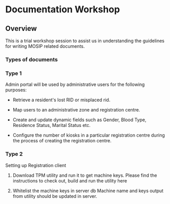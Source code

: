 # Documentation Workshop 

## Overview
This is a trial workshop session to assist us in understanding the guidelines for writing MOSIP related documents.

### Types of documents

### Type 1

Admin portal will be used by administrative users for the following purposes:

* Retrieve a resident's lost RID or misplaced rid. 

* Map users to an administrative zone and registration centre.

* Create and update dynamic fields such as Gender, Blood Type, Residence Status, Marital Status etc.

* Configure the number of kiosks in a particular registration centre during the process of creating the registration centre.

### Type 2 

Setting up Registration client

1. Download TPM utility and run it to get machine keys. Please find the instructions to check out, build and run the utility here

2. Whitelist the machine keys in server db
Machine name and keys output from utility should be updated in server.

